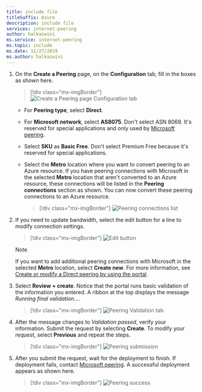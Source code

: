 ```yaml
---
title: include file
titleSuffix: Azure
description: include file
services: internet-peering
author: halkazwini
ms.service: internet-peering
ms.topic: include
ms.date: 11/27/2019
ms.author: halkazwini
---
```


1. On the **Create a Peering** page, on the **Configuration** tab, fill in the boxes as shown here.

    > [!div class="mx-imgBorder"]
    > ![Create a Peering page Configuration tab](../media/setup-direct-conf-tab.png)

    * For **Peering type**, select **Direct**.
    * For **Microsoft network**, select **AS8075**. Don't select ASN 8069. It's reserved for special applications and only used by [Microsoft peering](mailto:peering@microsoft.com).
    * Select **SKU** as **Basic Free**. Don't select Premium Free because it's reserved for special applications.
    * Select the **Metro** location where you want to convert peering to an Azure resource. If you have peering connections with Microsoft in the selected **Metro** location that aren't converted to an Azure resource, these connections will be listed in the **Peering connections** section as shown. You can now convert these peering connections to an Azure resource.

        > [!div class="mx-imgBorder"]
        > ![Peering connections list](../media/setup-directlegacy-conf-tab.png)

1. If you need to update bandwidth, select the edit button for a line to modify connection settings.

    > [!div class="mx-imgBorder"]
    > ![Edit button](../media/setup-directlegacy-conf-tab-edit.png)

    > [!NOTE]
    > If you want to add additional peering connections with Microsoft in the selected **Metro** location, select **Create new**. For more information, see [Create or modify a Direct peering by using the portal](../howto-direct-portal.md).
    >

1. Select **Review + create**. Notice that the portal runs basic validation of the information you entered. A ribbon at the top displays the message *Running final validation...*.

    > [!div class="mx-imgBorder"]
    > ![Peering Validation tab](../media/setup-direct-review-tab-validation.png)

1. After the message changes to *Validation passed*, verify your information. Submit the request by selecting **Create**. To modify your request, select **Previous** and repeat the steps.

    > [!div class="mx-imgBorder"]
    > ![Peering submission](../media/setup-direct-review-tab-submit.png)

1. After you submit the request, wait for the deployment to finish. If deployment fails, contact [Microsoft peering](mailto:peering@microsoft.com). A successful deployment appears as shown here.

    > [!div class="mx-imgBorder"]
    > ![Peering success](../media/setup-direct-success.png)
